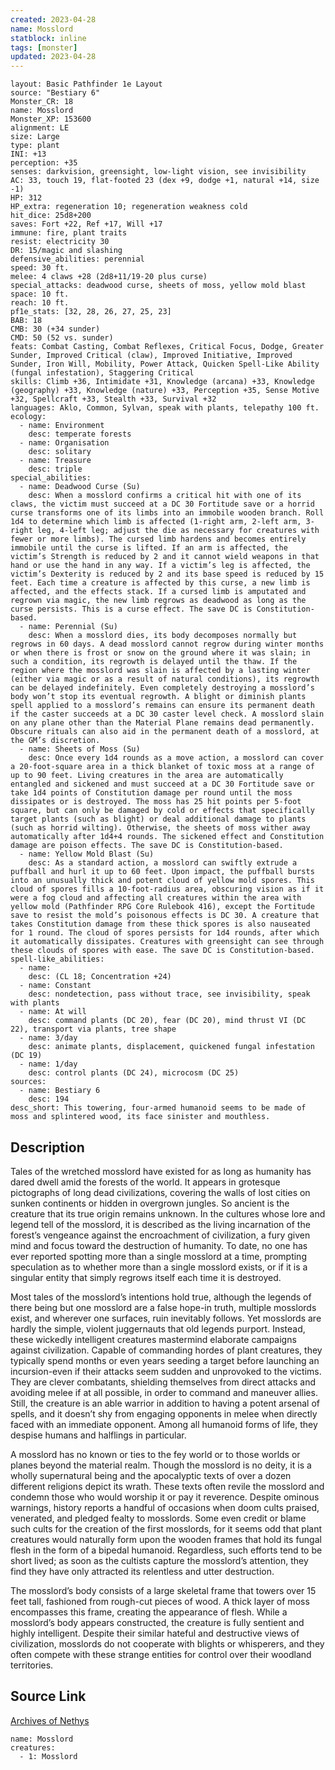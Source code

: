 ```yaml
---
created: 2023-04-28
name: Mosslord
statblock: inline
tags: [monster]
updated: 2023-04-28
---
```

```statblock
layout: Basic Pathfinder 1e Layout
source: "Bestiary 6"
Monster_CR: 18
name: Mosslord
Monster_XP: 153600
alignment: LE
size: Large
type: plant
INI: +13
perception: +35
senses: darkvision, greensight, low-light vision, see invisibility
AC: 33, touch 19, flat-footed 23 (dex +9, dodge +1, natural +14, size -1)
HP: 312
HP_extra: regeneration 10; regeneration weakness cold
hit_dice: 25d8+200
saves: Fort +22, Ref +17, Will +17
immune: fire, plant traits
resist: electricity 30
DR: 15/magic and slashing
defensive_abilities: perennial
speed: 30 ft.
melee: 4 claws +28 (2d8+11/19-20 plus curse)
special_attacks: deadwood curse, sheets of moss, yellow mold blast
space: 10 ft.
reach: 10 ft.
pf1e_stats: [32, 28, 26, 27, 25, 23]
BAB: 18
CMB: 30 (+34 sunder)
CMD: 50 (52 vs. sunder)
feats: Combat Casting, Combat Reflexes, Critical Focus, Dodge, Greater Sunder, Improved Critical (claw), Improved Initiative, Improved Sunder, Iron Will, Mobility, Power Attack, Quicken Spell-Like Ability (fungal infestation), Staggering Critical
skills: Climb +36, Intimidate +31, Knowledge (arcana) +33, Knowledge (geography) +33, Knowledge (nature) +33, Perception +35, Sense Motive +32, Spellcraft +33, Stealth +33, Survival +32
languages: Aklo, Common, Sylvan, speak with plants, telepathy 100 ft.
ecology:
  - name: Environment
    desc: temperate forests
  - name: Organisation
    desc: solitary
  - name: Treasure
    desc: triple
special_abilities:
  - name: Deadwood Curse (Su)
    desc: When a mosslord confirms a critical hit with one of its claws, the victim must succeed at a DC 30 Fortitude save or a horrid curse transforms one of its limbs into an immobile wooden branch. Roll 1d4 to determine which limb is affected (1-right arm, 2-left arm, 3-right leg, 4-left leg; adjust the die as necessary for creatures with fewer or more limbs). The cursed limb hardens and becomes entirely immobile until the curse is lifted. If an arm is affected, the victim’s Strength is reduced by 2 and it cannot wield weapons in that hand or use the hand in any way. If a victim’s leg is affected, the victim’s Dexterity is reduced by 2 and its base speed is reduced by 15 feet. Each time a creature is affected by this curse, a new limb is affected, and the effects stack. If a cursed limb is amputated and regrown via magic, the new limb regrows as deadwood as long as the curse persists. This is a curse effect. The save DC is Constitution-based.
  - name: Perennial (Su)
    desc: When a mosslord dies, its body decomposes normally but regrows in 60 days. A dead mosslord cannot regrow during winter months or when there is frost or snow on the ground where it was slain; in such a condition, its regrowth is delayed until the thaw. If the region where the mosslord was slain is affected by a lasting winter (either via magic or as a result of natural conditions), its regrowth can be delayed indefinitely. Even completely destroying a mosslord’s body won’t stop its eventual regrowth. A blight or diminish plants spell applied to a mosslord’s remains can ensure its permanent death if the caster succeeds at a DC 30 caster level check. A mosslord slain on any plane other than the Material Plane remains dead permanently. Obscure rituals can also aid in the permanent death of a mosslord, at the GM’s discretion.
  - name: Sheets of Moss (Su)
    desc: Once every 1d4 rounds as a move action, a mosslord can cover a 20-foot-square area in a thick blanket of toxic moss at a range of up to 90 feet. Living creatures in the area are automatically entangled and sickened and must succeed at a DC 30 Fortitude save or take 1d4 points of Constitution damage per round until the moss dissipates or is destroyed. The moss has 25 hit points per 5-foot square, but can only be damaged by cold or effects that specifically target plants (such as blight) or deal additional damage to plants (such as horrid wilting). Otherwise, the sheets of moss wither away automatically after 1d4+4 rounds. The sickened effect and Constitution damage are poison effects. The save DC is Constitution-based.
  - name: Yellow Mold Blast (Su)
    desc: As a standard action, a mosslord can swiftly extrude a puffball and hurl it up to 60 feet. Upon impact, the puffball bursts into an unusually thick and potent cloud of yellow mold spores. This cloud of spores fills a 10-foot-radius area, obscuring vision as if it were a fog cloud and affecting all creatures within the area with yellow mold (Pathfinder RPG Core Rulebook 416), except the Fortitude save to resist the mold’s poisonous effects is DC 30. A creature that takes Constitution damage from these thick spores is also nauseated for 1 round. The cloud of spores persists for 1d4 rounds, after which it automatically dissipates. Creatures with greensight can see through these clouds of spores with ease. The save DC is Constitution-based.
spell-like_abilities:
  - name:
    desc: (CL 18; Concentration +24)
  - name: Constant
    desc: nondetection, pass without trace, see invisibility, speak with plants
  - name: At will
    desc: command plants (DC 20), fear (DC 20), mind thrust VI (DC 22), transport via plants, tree shape
  - name: 3/day
    desc: animate plants, displacement, quickened fungal infestation (DC 19)
  - name: 1/day
    desc: control plants (DC 24), microcosm (DC 25)
sources:
  - name: Bestiary 6
    desc: 194
desc_short: This towering, four-armed humanoid seems to be made of moss and splintered wood, its face sinister and mouthless.
```
## Description
Tales of the wretched mosslord have existed for as long as humanity has dared dwell amid the forests of the world. It appears in grotesque pictographs of long dead civilizations, covering the walls of lost cities on sunken continents or hidden in overgrown jungles. So ancient is the creature that its true origin remains unknown. In the cultures whose lore and legend tell of the mosslord, it is described as the living incarnation of the forest’s vengeance against the encroachment of civilization, a fury given mind and focus toward the destruction of humanity. To date, no one has ever reported spotting more than a single mosslord at a time, prompting speculation as to whether more than a single mosslord exists, or if it is a singular entity that simply regrows itself each time it is destroyed. 

Most tales of the mosslord’s intentions hold true, although the legends of there being but one mosslord are a false hope-in truth, multiple mosslords exist, and wherever one surfaces, ruin inevitably follows. Yet mosslords are hardly the simple, violent juggernauts that old legends purport. Instead, these wickedly intelligent creatures mastermind elaborate campaigns against civilization. Capable of commanding hordes of plant creatures, they typically spend months or even years seeding a target before launching an incursion-even if their attacks seem sudden and unprovoked to the victims. They are clever combatants, shielding themselves from direct attacks and avoiding melee if at all possible, in order to command and maneuver allies. Still, the creature is an able warrior in addition to having a potent arsenal of spells, and it doesn’t shy from engaging opponents in melee when directly faced with an immediate opponent. Among all humanoid forms of life, they despise humans and halflings in particular. 

A mosslord has no known or ties to the fey world or to those worlds or planes beyond the material realm. Though the mosslord is no deity, it is a wholly supernatural being and the apocalyptic texts of over a dozen different religions depict its wrath. These texts often revile the mosslord and condemn those who would worship it or pay it reverence. Despite ominous warnings, history reports a handful of occasions when doom cults praised, venerated, and pledged fealty to mosslords. Some even credit or blame such cults for the creation of the first mosslords, for it seems odd that plant creatures would naturally form upon the wooden frames that hold its fungal flesh in the form of a bipedal humanoid. Regardless, such efforts tend to be short lived; as soon as the cultists capture the mosslord’s attention, they find they have only attracted its relentless and utter destruction. 

The mosslord’s body consists of a large skeletal frame that towers over 15 feet tall, fashioned from rough-cut pieces of wood. A thick layer of moss encompasses this frame, creating the appearance of flesh. While a mosslord’s body appears constructed, the creature is fully sentient and highly intelligent. Despite their similar hateful and destructive views of civilization, mosslords do not cooperate with blights or whisperers, and they often compete with these strange entities for control over their woodland territories.
## Source Link
[Archives of Nethys](https://aonprd.com/MonsterDisplay.aspx?ItemName=Mosslord)
```encounter-table
name: Mosslord
creatures:
  - 1: Mosslord
```
